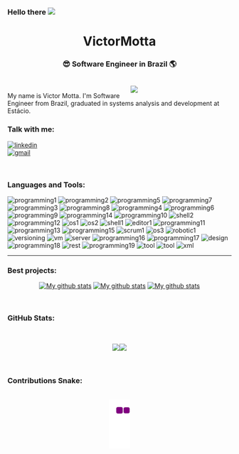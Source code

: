 <h3>Hello there <img src="https://github.com/TheDudeThatCode/TheDudeThatCode/blob/master/Assets/Hi.gif" width="24" /> </h3>



<div align="center">
  <h1>VictorMotta</h1>
  <h3>😎 Software Engineer in Brazil 🌎</h3><br>
</div>

<img  align="right" src="https://miro.medium.com/max/1000/1*dxbvVHJkUh5HagZ7HI0nFw.gif" width="45%" />

<p align="left">
My name is Victor Motta. I'm Software Engineer from Brazil, graduated in systems analysis and development at Estácio.
</p>

### Talk with me:


  
[![linkedin](https://img.shields.io/badge/LinkedIn-0077B5?style=for-the-badge&logo=linkedin&logoColor=white)][linkedin]                       
[![gmail](https://img.shields.io/badge/Gmail-D14836?style=for-the-badge&logo=gmail&logoColor=white)][gmail]

  


<br/>


<p>
  
### Languages and Tools:
  
<div align="left" width="55%">
  
  
![programming1](https://img.shields.io/badge/HTML5-E34F26?style=for-the-badge&logo=html5&logoColor=white&color=202020&labelColor=8205b3)                                 ![programming2](https://img.shields.io/badge/CSS3-1572B6?&style=for-the-badge&logo=css3&logoColor=white&color=202020&labelColor=8205b3)                                  ![programming5](https://img.shields.io/badge/JavaScript-F7DF1E?style=for-the-badge&logo=javascript&logoColor=white&color=202020&labelColor=8205b3)                      ![programming7](https://img.shields.io/badge/AngularJS-E23237?style=for-the-badge&logo=angularjs&logoColor=white&color=202020&labelColor=8205b3)                        ![programming3](https://img.shields.io/badge/C%23-239120?style=for-the-badge&logo=c-sharp&logoColor=white&color=202020&labelColor=8205b3)                              ![programming8](https://img.shields.io/badge/PHP-777BB4?style=for-the-badge&logo=php&logoColor=white&color=202020&labelColor=8205b3)                                   ![programming4](https://img.shields.io/badge/Python-3776AB?style=for-the-badge&logo=python&logoColor=white&color=202020&labelColor=8205b3)                              ![programming6](https://img.shields.io/badge/React-20232A?style=for-the-badge&logo=react&logoColor=white&color=202020&labelColor=8205b3)                                ![programming9](https://img.shields.io/badge/Node.js-43853D?style=for-the-badge&logo=node.js&logoColor=white&color=202020&labelColor=8205b3) ![programming14](https://img.shields.io/badge/Flask-000000?style=for-the-badge&logo=flask&logoColor=white&color=202020&labelColor=8205b3) ![programming10](https://img.shields.io/badge/Shell_Script-121011?style=for-the-badge&logo=gnu-bash&logoColor=white&color=202020&labelColor=8205b3)                      ![shell2](https://img.shields.io/badge/windows%20terminal-4D4D4D?style=for-the-badge&logo=windows%20terminal&logoColor=white&color=202020&labelColor=8205b3)           ![programming12](https://img.shields.io/badge/MongoDB-4EA94B?style=for-the-badge&logo=mongodb&logoColor=white&color=202020&labelColor=8205b3)                            ![os1](https://img.shields.io/badge/Windows-0078D6?style=for-the-badge&logo=windows&logoColor=white&color=202020&labelColor=8205b3)                                    ![os2](https://img.shields.io/badge/Kali_Linux-557C94?style=for-the-badge&logo=kali-linux&logoColor=white&color=202020&labelColor=8205b3)                               ![shell1](https://img.shields.io/badge/powershell-5391FE?style=for-the-badge&logo=powershell&logoColor=white&color=202020&labelColor=8205b3)                            ![editor1](https://img.shields.io/badge/VSCode-0078D4?style=for-the-badge&logo=visual%20studio%20code&logoColor=white&color=202020&labelColor=8205b3)       ![programming11](https://img.shields.io/badge/MySQL-00000F?style=for-the-badge&logo=mysql&logoColor=white&color=202020&labelColor=8205b3)                              ![programming13](https://img.shields.io/badge/Unity-100000?style=for-the-badge&logo=unity&logoColor=white&color=202020&labelColor=8205b3)  ![programming15](https://img.shields.io/badge/TypeScript-007ACC?style=for-the-badge&logo=typescript&logoColor=white&color=202020&labelColor=8205b3) ![scrum1](https://img.shields.io/badge/Trello-0052CC?style=for-the-badge&logo=trello&logoColor=white&color=202020&labelColor=8205b3) ![os3](https://img.shields.io/badge/Ubuntu-E95420?style=for-the-badge&logo=ubuntu&logoColor=white&color=202020&labelColor=8205b3) ![robotic1](https://img.shields.io/badge/Arduino-00979D?style=for-the-badge&logo=Arduino&logoColor=white&color=202020&labelColor=8205b3) ![versioning](https://img.shields.io/badge/GIT-E44C30?style=for-the-badge&logo=git&logoColor=white&color=202020&labelColor=8205b3) ![vm](https://img.shields.io/badge/VirtualBox-21416b?style=for-the-badge&logo=VirtualBox&logoColor=white&color=202020&labelColor=8205b3) ![server](https://img.shields.io/badge/Amazon_AWS-FF9900?style=for-the-badge&logo=amazonaws&logoColor=white&color=202020&labelColor=8205b3) ![programming16](https://img.shields.io/badge/PostgreSQL-316192?style=for-the-badge&logo=postgresql&logoColor=white&color=202020&labelColor=8205b3) ![programming17](https://img.shields.io/badge/SQLite-07405E?style=for-the-badge&logo=sqlite&logoColor=white&color=202020&labelColor=8205b3) ![design](https://img.shields.io/badge/blender-%23F5792A.svg?style=for-the-badge&logo=blender&logoColor=white&color=202020&labelColor=8205b3) ![programming18](https://img.shields.io/badge/Docker-2CA5E0?style=for-the-badge&logo=docker&logoColor=white&color=202020&labelColor=8205b3) ![rest](https://img.shields.io/badge/Express.js-000000?style=for-the-badge&logo=express&logoColor=white&color=202020&labelColor=8205b3) ![programming19](	https://img.shields.io/badge/Handlebars.js-f0772b?style=for-the-badge&logo=handlebarsdotjs&logoColor=white&color=202020&labelColor=8205b3) ![tool](https://img.shields.io/badge/Postman-FF6C37?style=for-the-badge&logo=Postman&logoColor=white&color=202020&labelColor=8205b3) ![tool](https://img.shields.io/badge/Webpack-8DD6F9?style=for-the-badge&logo=Webpack&logoColor=white&color=202020&labelColor=8205b3) ![xml](https://img.shields.io/badge/json-5E5C5C?style=for-the-badge&logo=json&&logoColor=white&color=202020&labelColor=8205b3)
   
</div>
</p>

---
  





### Best projects:

<p>
<div align="center">
  
  [<img  width="33%" src="https://github-readme-stats.vercel.app/api/pin/?username=VictorMotta&repo=projeto5-batepapouol&show_icons=true&theme=transparent" alt="My github stats">][repUm]
  [<img  width="33%" src="https://github-readme-stats.vercel.app/api/pin/?username=VictorMotta&repo=Projeto_04_parrotsCardGame&show_icons=true&theme=transparent" alt="My github stats">][repDois]
  [<img  width="33%" src="https://github-readme-stats.vercel.app/api/pin/?username=VictorMotta&repo=assistente_virtual_em_python&show_icons=true&theme=transparent" alt="My github stats">][repTres]
  
</div></p>

<br/>



### GitHub Stats:
 
 <br />
<p align="center">
  <a><img height="120px" src="https://github-readme-stats.vercel.app/api?username=VictorMotta&show_icons=true&hide_title=true&show_icons=true&include_all_commits=true&count_private=true&line_height=20&theme=transparent" /><img height="120px" src="https://github-readme-stats.vercel.app/api/top-langs/?username=marcio-vot&layout=compact&hide_title=true&theme=transparent" /></a>

 </p>
 


<br/>



### Contributions Snake:

<p align="center">
  
  <br/>
<!-- ![snake gif](https://github.com/VictorMotta/VictorMotta/blob/output/github-contribution-grid-snake.gif) -->
  <img align="center" src="https://github.com/VictorMotta/VictorMotta/blob/output/github-contribution-grid-snake.gif">
  
</p>
  





[linkedin]: https://www.linkedin.com/in/victor-motta-371a34186/
[repUm]: https://github.com/VictorMotta/projeto5-batepapouol
[repDois]: https://github.com/VictorMotta/Projeto_04_parrotsCardGame
[repTres]: https://github.com/VictorMotta/assistente_virtual_em_python
[gmail]:mailto:victor.mottag@gmail.com

<!--
**VictorMotta/VictorMotta** is a ✨ _special_ ✨ repository because its `README.md` (this file) appears on your GitHub profile.

Here are some ideas to get you started:

- 🔭 I’m currently working on ...
- 🌱 I’m currently learning ...
- 👯 I’m looking to collaborate on ...
- 🤔 I’m looking for help with ...
- 💬 Ask me about ...
- 📫 How to reach me: ...
- 😄 Pronouns: ...
- ⚡ Fun fact: ...
-->
